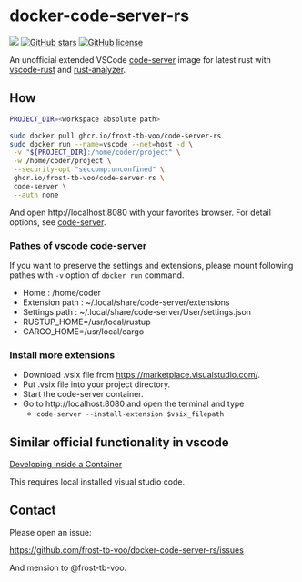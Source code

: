 # docker-code-server-rs
[![](https://img.shields.io/github/workflow/status/frost-tb-voo/docker-code-server-rs/Docker?style=flat-square)](https://github.com/frost-tb-voo/docker-code-server-rs/actions/workflows/docker-publish.yml)
[![GitHub stars](https://img.shields.io/github/stars/frost-tb-voo/docker-code-server-rs.svg?style=flat-square)](https://github.com/frost-tb-voo/docker-code-server-rs/stargazers)
[![GitHub license](https://img.shields.io/github/license/frost-tb-voo/docker-code-server-rs.svg?style=flat-square)](https://github.com/frost-tb-voo/docker-code-server-rs/blob/master/LICENSE)

An unofficial extended VSCode [code-server](https://github.com/cdr/code-server) image for latest rust with [vscode-rust](https://github.com/rust-lang/vscode-rust) and [rust-analyzer](https://github.com/rust-analyzer).

## How

```bash
PROJECT_DIR=<workspace absolute path>

sudo docker pull ghcr.io/frost-tb-voo/code-server-rs
sudo docker run --name=vscode --net=host -d \
 -v "${PROJECT_DIR}:/home/coder/project" \
 -w /home/coder/project \
 --security-opt "seccomp:unconfined" \
 ghcr.io/frost-tb-voo/code-server-rs \
 code-server \
 --auth none
```

And open http://localhost:8080 with your favorites browser.
For detail options, see [code-server](https://github.com/cdr/code-server).

### Pathes of vscode code-server
If you want to preserve the settings and extensions, please mount following pathes with `-v` option of `docker run` command.

- Home : /home/coder
- Extension path : ~/.local/share/code-server/extensions
- Settings path : ~/.local/share/code-server/User/settings.json
- RUSTUP_HOME=/usr/local/rustup
- CARGO_HOME=/usr/local/cargo

### Install more extensions
- Download .vsix file from https://marketplace.visualstudio.com/.
- Put .vsix file into your project directory.
- Start the code-server container.
- Go to http://localhost:8080 and open the terminal and type
  - `code-server --install-extension $vsix_filepath`

## Similar official functionality in vscode
[Developing inside a Container](https://code.visualstudio.com/docs/remote/containers)

This requires local installed visual studio code.

## Contact
Please open an issue:

https://github.com/frost-tb-voo/docker-code-server-rs/issues

And mension to @frost-tb-voo.

